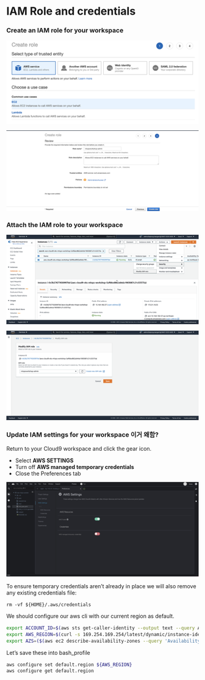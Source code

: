 # IAM Role and credentials

### Create an IAM role for your workspace

![Create%20a%20cloud9%20workspace%2041b4c869fca6475d8ab3477bb28bc9b4/Untitled.png](Create%20a%20cloud9%20workspace%2041b4c869fca6475d8ab3477bb28bc9b4/Untitled.png)

![Create%20a%20cloud9%20workspace%2041b4c869fca6475d8ab3477bb28bc9b4/Screen_Shot_2021-11-02_at_9.08.06_PM.png](Create%20a%20cloud9%20workspace%2041b4c869fca6475d8ab3477bb28bc9b4/Screen_Shot_2021-11-02_at_9.08.06_PM.png)

### Attach the IAM role to your workspace

![Create%20a%20cloud9%20workspace%2041b4c869fca6475d8ab3477bb28bc9b4/Screen_Shot_2021-11-02_at_9.09.38_PM.png](Create%20a%20cloud9%20workspace%2041b4c869fca6475d8ab3477bb28bc9b4/Screen_Shot_2021-11-02_at_9.09.38_PM.png)

![Create%20a%20cloud9%20workspace%2041b4c869fca6475d8ab3477bb28bc9b4/Screen_Shot_2021-11-02_at_9.10.59_PM.png](Create%20a%20cloud9%20workspace%2041b4c869fca6475d8ab3477bb28bc9b4/Screen_Shot_2021-11-02_at_9.10.59_PM.png)

### Update IAM settings for your workspace 이거 왜함?

Return to your Cloud9 workspace and click the gear icon.

- Select **AWS SETTINGS**
- Turn off **AWS managed temporary credentials**
- Close the Preferences tab

![Create%20a%20cloud9%20workspace%2041b4c869fca6475d8ab3477bb28bc9b4/Screen_Shot_2021-11-02_at_9.13.08_PM.png](Create%20a%20cloud9%20workspace%2041b4c869fca6475d8ab3477bb28bc9b4/Screen_Shot_2021-11-02_at_9.13.08_PM.png)

To ensure temporary credentials aren’t already in place we will also remove any existing credentials file:

```
rm -vf ${HOME}/.aws/credentials

```

We should configure our aws cli with our current region as default.

```bash
export ACCOUNT_ID=$(aws sts get-caller-identity --output text --query Account)
export AWS_REGION=$(curl -s 169.254.169.254/latest/dynamic/instance-identity/document | jq -r '.region')
export AZS=($(aws ec2 describe-availability-zones --query 'AvailabilityZones[].ZoneName' --output text --region $AWS_REGION))

```

Let’s save these into bash_profile

```bash
aws configure set default.region ${AWS_REGION}
aws configure get default.region

```